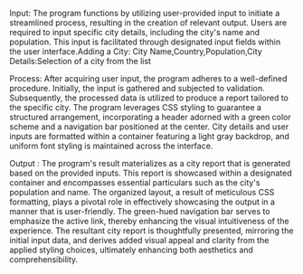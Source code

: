 Input:
   The program functions by utilizing user-provided input to initiate a streamlined process, resulting in the creation of relevant output. Users are required to input specific city details, including the city's name and population. This input is facilitated through designated input fields within the user interface.Adding a City: City Name,Country,Population,City Details:Selection of a city from the list

Process:
   After acquiring user input, the program adheres to a well-defined procedure. Initially, the input is gathered and subjected to validation. Subsequently, the processed data is utilized to produce a report tailored to the specific city. The program leverages CSS styling to guarantee a structured arrangement, incorporating a header adorned with a green color scheme and a navigation bar positioned at the center. City details and user inputs are formatted within a container featuring a light gray backdrop, and uniform font styling is maintained across the interface.

Output :
The program's result materializes as a city report that is generated based on the provided inputs. This report is showcased within a designated container and encompasses essential particulars such as the city's population and name. The organized layout, a result of meticulous CSS formatting, plays a pivotal role in effectively showcasing the output in a manner that is user-friendly. The green-hued navigation bar serves to emphasize the active link, thereby enhancing the visual intuitiveness of the experience. The resultant city report is thoughtfully presented, mirroring the initial input data, and derives added visual appeal and clarity from the applied styling choices, ultimately enhancing both aesthetics and comprehensibility.
